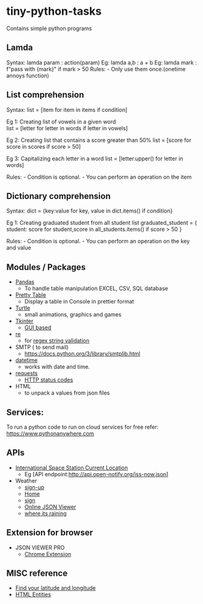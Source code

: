 # tiny-python-tasks
Contains simple python programs


## Lamda
Syntax: lamda param : action(param)
Eg: lamda a,b : a + b
Eg: lamda mark : f"pass with {mark}" if mark > 50
Rules:
    - Only use them once.(onetime annoys function)

## List comprehension

Syntax: list = [item for item in items if condition]

Eg 1: Creating list of vowels in a given word  
list = [letter for letter in words if letter in vowels]

Eg 2: Creating list that contains a score greater than 50%
list = [score for score in scores if score > 50]

Eg 3: Capitalizing each letter in a word 
list = [letter.upper() for letter in words]

Rules:
    - Condition is optional.
    - You can perform an operation on the item    

## Dictionary comprehension

Syntax: dict = {key:value for key, value in dict.items() if condition}

Eg 1: Creating graduated student from all  student list 
graduated_student = { student: score for student,score in all_students.items() if score > 50 }


Rules:
    - Condition is optional.
    - You can perform an operation on the key and value    

## Modules / Packages

- [Pandas](https://pandas.pydata.org)
  - To handle table manipulation EXCEL, CSV, SQL database 
- [Pretty Table ](https://pypi.org/project/prettytable/)
  - Display a table in Console in prettier format 
- [Turtle](https://docs.python.org/3/library/turtle.html)
  - small animations, graphics and games
- [Tkinter](https://docs.python.org/3/library/tkinter.html#the-packer)
  - [GUI based](http://tcl.tk/man/tcl8.6/TkCmd/pack.htm)
- [re](https://www.w3schools.com/python/python_regex.asp)
  - for [regex string validation](https://regex101.com)
- SMTP ( to send mail)
  - https://docs.python.org/3/library/smtplib.html
- [datetime](https://docs.python.org/3/library/datetime.html) 
  - works with date and time.
- [requests](https://docs.python-requests.org/en/latest/)
  - [HTTP status codes ](https://www.webfx.com/web-development/glossary/http-status-codes/)
- HTML
  - to unpack a values from json files
  
## Services:

To run a python code to run on cloud services for free
    refer: https://www.pythonanywhere.com

## APIs

- [International Space Station Current Location ](http://open-notify.org/Open-Notify-API/ISS-Location-Now/)
  - Eg [API endpoint:http://api.open-notify.org/iss-now.json]
- Weather
  - [sign-up](https://home.openweathermap.org/users/sign_up)
  - [Home](https://openweathermap.org/current)
  - [sign](https://home.openweathermap.org/users/sign_in)
  - [Online JSON Viewer](https://jsonviewer.stack.hu)
  - [where its raining](https://www.ventusky.com/vancouver)

## Extension for browser

- JSON VIEWER PRO
  - [Chrome Extension](https://chromewebstore.google.com/detail/json-viewer/gbmdgpbipfallnflgajpaliibnhdgobh)

## MISC reference
- [Find your latitude and longitude](https://www.latlong.net/Show-Latitude-Longitude.html)
- [HTML Entities](https://www.w3schools.com/html/html_entities.asp)
